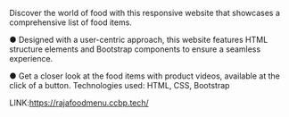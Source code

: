 Discover the world of food with this responsive website that showcases a comprehensive list of food items.
  
  ● Designed with a user-centric approach, this website features HTML structure elements and Bootstrap 
  components to ensure a seamless experience.
  
  ● Get a closer look at the food items with product videos, available at the click of a button.
Technologies used: HTML, CSS, Bootstrap

LINK:https://rajafoodmenu.ccbp.tech/

